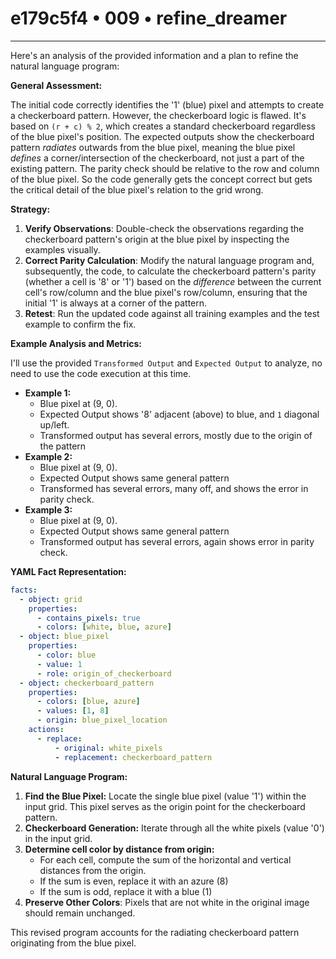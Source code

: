 # e179c5f4 • 009 • refine_dreamer

---
Here's an analysis of the provided information and a plan to refine the natural language program:

**General Assessment:**

The initial code correctly identifies the '1' (blue) pixel and attempts to create a checkerboard pattern. However, the checkerboard logic is flawed. It's based on `(r + c) % 2`, which creates a standard checkerboard regardless of the blue pixel's position. The expected outputs show the checkerboard pattern *radiates* outwards from the blue pixel, meaning the blue pixel *defines* a corner/intersection of the checkerboard, not just a part of the existing pattern. The parity check should be relative to the row and column of the blue pixel. So the code generally gets the concept correct but gets the critical detail of the blue pixel's relation to the grid wrong.

**Strategy:**

1.  **Verify Observations**: Double-check the observations regarding the checkerboard pattern's origin at the blue pixel by inspecting the examples visually.
2.  **Correct Parity Calculation**: Modify the natural language program and, subsequently, the code, to calculate the checkerboard pattern's parity (whether a cell is '8' or '1') based on the *difference* between the current cell's row/column and the blue pixel's row/column, ensuring that the initial '1' is always at a corner of the pattern.
3.  **Retest**: Run the updated code against all training examples and the test example to confirm the fix.

**Example Analysis and Metrics:**

I'll use the provided `Transformed Output` and `Expected Output` to analyze, no need to use the code execution at this time.

*   **Example 1:**
    *   Blue pixel at (9, 0).
    *   Expected Output shows '8' adjacent (above) to blue, and `1` diagonal up/left.
    *   Transformed output has several errors, mostly due to the origin of the pattern
*   **Example 2:**
    *   Blue pixel at (9, 0).
    *   Expected Output shows same general pattern
    *   Transformed has several errors, many off, and shows the error in parity check.
*   **Example 3:**
    *   Blue pixel at (9, 0).
    *   Expected Output shows same general pattern
    *   Transformed output has several errors, again shows error in parity check.

**YAML Fact Representation:**

```yaml
facts:
  - object: grid
    properties:
      - contains_pixels: true
      - colors: [white, blue, azure]
  - object: blue_pixel
    properties:
      - color: blue
      - value: 1
      - role: origin_of_checkerboard
  - object: checkerboard_pattern
    properties:
      - colors: [blue, azure]
      - values: [1, 8]
      - origin: blue_pixel_location
    actions:
      - replace:
          - original: white_pixels
          - replacement: checkerboard_pattern
```

**Natural Language Program:**

1.  **Find the Blue Pixel:** Locate the single blue pixel (value '1') within the input grid. This pixel serves as the origin point for the checkerboard pattern.
2.  **Checkerboard Generation:** Iterate through all the white pixels (value '0') in the input grid.
3. **Determine cell color by distance from origin:**
    - For each cell, compute the sum of the horizontal and vertical distances from the origin.
    - If the sum is even, replace it with an azure (8)
    - If the sum is odd, replace it with a blue (1)
4.  **Preserve Other Colors**: Pixels that are not white in the original image should remain unchanged.

This revised program accounts for the radiating checkerboard pattern originating from the blue pixel.

